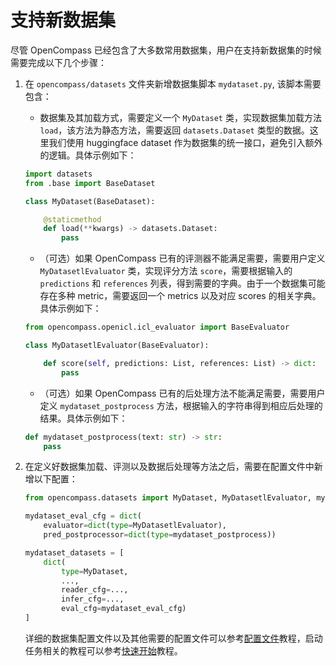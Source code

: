 # 支持新数据集

尽管 OpenCompass 已经包含了大多数常用数据集，用户在支持新数据集的时候需要完成以下几个步骤：

1. 在 `opencompass/datasets` 文件夹新增数据集脚本 `mydataset.py`, 该脚本需要包含：

   - 数据集及其加载方式，需要定义一个 `MyDataset` 类，实现数据集加载方法 `load`，该方法为静态方法，需要返回 `datasets.Dataset` 类型的数据。这里我们使用 huggingface dataset 作为数据集的统一接口，避免引入额外的逻辑。具体示例如下：

   ```python
   import datasets
   from .base import BaseDataset

   class MyDataset(BaseDataset):

       @staticmethod
       def load(**kwargs) -> datasets.Dataset:
           pass
   ```

   - （可选）如果 OpenCompass 已有的评测器不能满足需要，需要用户定义 `MyDatasetlEvaluator` 类，实现评分方法 `score`，需要根据输入的 `predictions` 和 `references` 列表，得到需要的字典。由于一个数据集可能存在多种 metric，需要返回一个 metrics 以及对应 scores 的相关字典。具体示例如下：

   ```python
   from opencompass.openicl.icl_evaluator import BaseEvaluator

   class MyDatasetlEvaluator(BaseEvaluator):

       def score(self, predictions: List, references: List) -> dict:
           pass

   ```

   - （可选）如果 OpenCompass 已有的后处理方法不能满足需要，需要用户定义 `mydataset_postprocess` 方法，根据输入的字符串得到相应后处理的结果。具体示例如下：

   ```python
   def mydataset_postprocess(text: str) -> str:
       pass
   ```

2. 在定义好数据集加载、评测以及数据后处理等方法之后，需要在配置文件中新增以下配置：

   ```python
   from opencompass.datasets import MyDataset, MyDatasetlEvaluator, mydataset_postprocess

   mydataset_eval_cfg = dict(
       evaluator=dict(type=MyDatasetlEvaluator),
       pred_postprocessor=dict(type=mydataset_postprocess))

   mydataset_datasets = [
       dict(
           type=MyDataset,
           ...,
           reader_cfg=...,
           infer_cfg=...,
           eval_cfg=mydataset_eval_cfg)
   ]
   ```

   详细的数据集配置文件以及其他需要的配置文件可以参考[配置文件](../user_guides/config.md)教程，启动任务相关的教程可以参考[快速开始](../get_started/quick_start.md)教程。
